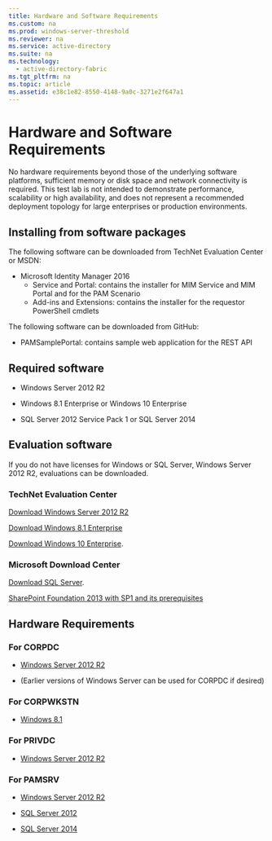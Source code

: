 ```yaml
---
title: Hardware and Software Requirements
ms.custom: na
ms.prod: windows-server-threshold
ms.reviewer: na
ms.service: active-directory
ms.suite: na
ms.technology: 
  - active-directory-fabric
ms.tgt_pltfrm: na
ms.topic: article
ms.assetid: e38c1e82-8550-4148-9a0c-3271e2f647a1
---
```

# Hardware and Software Requirements
No hardware requirements beyond those of the underlying software platforms, sufficient memory or disk space and network connectivity is required. This test lab is not intended to demonstrate performance, scalability or high availability, and does not represent a recommended deployment topology for large enterprises or production environments.

## Installing from software packages

The following software can be downloaded from TechNet Evaluation Center or MSDN:

- Microsoft Identity Manager 2016
  - Service and Portal: contains the installer for MIM Service and MIM Portal and for the PAM Scenario
  - Add-ins and Extensions: contains the installer for the requestor PowerShell cmdlets

The following software can be downloaded from GitHub:

- PAMSamplePortal: contains sample web application for the REST API

## Required software

- Windows Server 2012 R2

- Windows 8.1 Enterprise or Windows 10 Enterprise

- SQL Server 2012 Service Pack 1 or SQL Server 2014

## Evaluation software
If you do not have licenses for Windows or SQL Server, Windows Server 2012 R2, evaluations can be downloaded.

### TechNet Evaluation Center
   
[Download Windows Server 2012 R2](http://www.microsoft.com/en-us/evalcenter/evaluate-windows-server-2012-r2)

[Download Windows 8.1 Enterprise](https://www.microsoft.com/en-us/evalcenter/evaluate-windows-8-1-enterprise)

[Download Windows 10 Enterprise](https://www.microsoft.com/en-us/evalcenter/evaluate-windows-10-enterprise).

### Microsoft Download Center

[Download SQL Server](http://www.microsoft.com/en-us/download/details.aspx?id=29066).

 [SharePoint Foundation 2013 with SP1 and its prerequisites](http://www.microsoft.com/download/details.aspx?id=42039)

## Hardware Requirements

### For CORPDC

- [Windows Server 2012 R2](http://technet.microsoft.com/library/dn303418.aspx)

- (Earlier versions of Windows Server can be used for CORPDC if desired)

### For CORPWKSTN

- [Windows 8.1](http://windows.microsoft.com/windows-8/system-requirements)

### For PRIVDC

- [Windows Server 2012 R2](http://technet.microsoft.com/library/dn303418.aspx)

### For PAMSRV

- [Windows Server 2012 R2](http://technet.microsoft.com/ibrary/dn303418.aspx)

- [SQL Server 2012](http://msdn.microsoft.com/library/ms143506%28SQL.110%29.aspx)

- [SQL Server 2014](http://msdn.microsoft.com/library/ms143506.aspx)